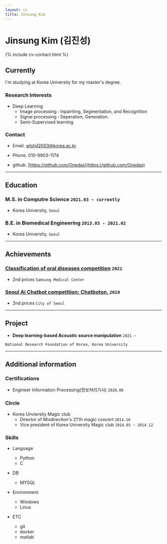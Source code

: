 ```yaml
---
layout: cv
title: Jinsung Kim
---
```


# Jinsung Kim (김진성)

<!--
include contact information from the front matter
Supported arguments:

    - homepage: url, text
        - phone: 010-9903-1174
        - email: wlstjd2003@korea.ac.kr
-->

{% include cv-contact.html %}

## Currently

  I'm studying at Korea University for my master's degree.

### **Research Interests**

- Deep Learning
  - Image processing : Inpainting, Segmentation, and Recognition
  - Signal processing : Seperation, Generation.
  - Semi-Supervised learning

### **Contact**
- Email. 
  wlstjd2003@korea.ac.kr

- Phone. 
  010-9903-1174

- github. 
  [https://github.com/Onedas](https://github.com/Onedas)


---

## Education

### **M.S. in Computre Science** `2021.03 ~ currently`

- Korea University, `Seoul`

  
### **B.E. in Biomedical Engineering** `2013.03 - 2021.02`

- Korea University, `Seoul`

---  

## Achievements

### [Classification of oral diseases competition](http://intelligence.korea.ac.kr/news/2021/03/08/ai-competition.html) `2021`

- 2nd prices `Samsung Medical Center`

### [Seoul Ai Chatbot competition; Chatboton, ](https://www.donga.com/news/Society/article/all/20191016/97895354/1) `2019`

- 2nd prices `City of Seoul`

---

## Project

- **Deep learning-based Acoustic source  manipulation** `2021 ~ `

```
National Research Foundation of Korea, Korea University
```

---

## Additional information

### **Certifications**

- Engineer Information Processing(정보처리기사) `2020.08`

### **Circle**

- Korea Unviersity Magic club
  - Director of Misdirection's 21'th magic concert `2014.10`
  - Vice president of Korea University Magic club `2014.01 ~ 2014.12`
  
### **Skills**

- Language
  - Python
  - C

- DB
  - MYSQL

- Environment
  - Windows
  - Linux

- ETC
  - git
  - docker
  - matlab



